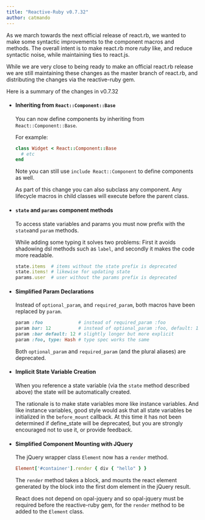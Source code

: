 ```yaml
---
title: "Reactive-Ruby v0.7.32"
author: catmando
---
```


As we march towards the next official release of react.rb, we wanted to make some syntactic improvements to the component macros and methods.  The overall
intent is to make react.rb more *ruby* like, and reduce syntactic noise, while maintaining ties to react.js.

While we are very close to being ready to make an official react.rb release we are still maintaining these changes as the master branch of react.rb, and distributing the changes via the reactive-ruby gem.  

Here is a summary of the changes in v0.7.32

- #### Inheriting from `React::Component::Base`

    You can now define components by inheriting from `React::Component::Base`.

    For example:

    ```ruby
    class Widget < React::Component::Base  
      # etc
    end
    ```

    Note you can still use `include React::Component` to define components as well.

    As part of this change you can also subclass any component.  Any lifecycle macros in child classes will execute before the parent class.

- #### `state` and `params` component methods
    To access state variables and params you must now prefix with the `state`and `param` methods.

    While adding some typing it solves two problems:  First it avoids shadowing dsl methods such as `label`, and secondly it makes the code more readable.

    ```ruby
    state.items  # items without the state prefix is deprecated
    state.items! # likewise for updating state
    params.user  # user without the params prefix is deprecated
    ```

- #### Simplified Param Declarations

    Instead of `optional_param`, and `required_param`, both macros have been replaced by `param`.

    ```ruby
    param :foo             # instead of required_param :foo
    param bar: 12          # instead of optional_param :foo, default: 12
    param :bar default: 12 # slightly longer but more explicit
    param :foo, type: Hash # type spec works the same
    ```

    Both `optional_param` and `required_param` (and the plural aliases) are deprecated.

- #### Implicit State Variable Creation

    When you reference a state variable (via the `state` method described above) the state will be automatically created.  

    The rationale is to make state variables more like instance variables.  And like instance variables, good style would ask that all state variables be initialized in the `before_mount` callback. At this time it has not been determined if define_state will be deprecated, but you are strongly encouraged not to use it, or provide feedback.

- #### Simplified Component Mounting with JQuery

    The jQuery wrapper class `Element` now has a `render` method.

    ```ruby
    Element['#container'].render { div { "hello" } }
    ```

    The `render` method takes a block, and mounts the react element generated by the block into the first dom element in the jQuery result.

    React does not depend on opal-jquery and so opal-jquery must be required before the reactive-ruby gem, for the `render` method to be added to the `Element` class.
